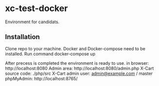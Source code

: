# xc-test-docker
Environment for candidats.

## Installation
Clone repo to your machine.
Docker and Docker-compose need to be installed.
Run command
  docker-compose up
  
After precess is completed the environment is ready to use.
in browser:  http://localhost:8080
Admin area: http://localhost:8080/admin.php
X-Cart source code: ./php/src
X-Cart admin user: admin@example.com / master
phpMyAdmin: http://localhost:8765/
